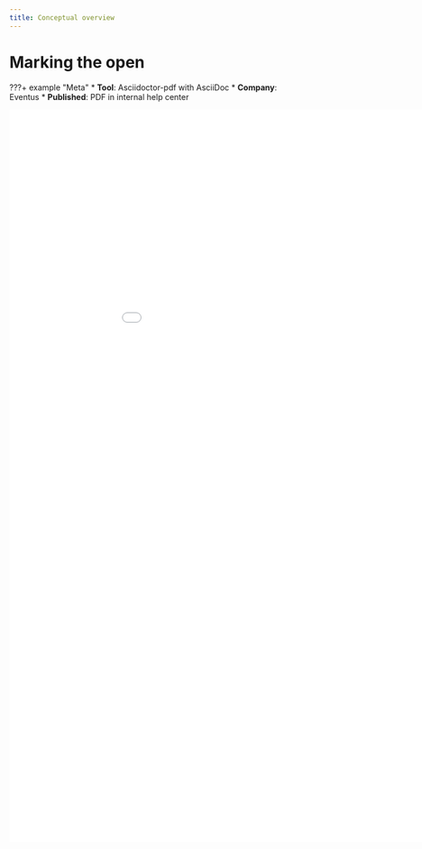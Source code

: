 ```yaml
---
title: Conceptual overview
---
```


# Marking the open

???+ example "Meta"
    * **Tool**: Asciidoctor-pdf with AsciiDoc
    * **Company**: Eventus
    * **Published**: PDF in internal help center

<embed class="pdf" 
               src=
"../../assets/pdfs/Marking the Open - Procedure Guide (2022).pdf"
            width="1000" height="1300" markdown>